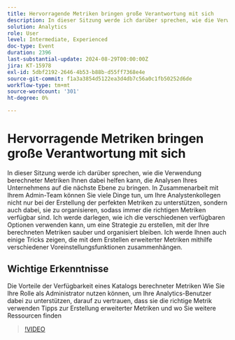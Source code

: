 ```yaml
---
title: Hervorragende Metriken bringen große Verantwortung mit sich
description: In dieser Sitzung werde ich darüber sprechen, wie die Verwendung berechneter Metriken Ihnen dabei helfen kann, die Analysen Ihres Unternehmens auf die nächste Ebene zu bringen. In Zusammenarbeit mit Ihrem Admin-Team können Sie viele Dinge tun, um Ihre Analystenkollegen nicht nur bei der Erstellung der perfekten Metriken zu unterstützen, sondern auch dabei, sie zu organisieren, sodass immer die richtigen Metriken verfügbar sind. Ich werde darlegen, wie ich die verschiedenen verfügbaren Optionen verwenden kann, um eine Strategie zu erstellen, mit der Ihre berechneten Metriken sauber und organisiert bleiben. Ich werde Ihnen auch einige Tricks zeigen, die mit dem Erstellen erweiterter Metriken mithilfe verschiedener Voreinstellungsfunktionen zusammenhängen. Die Vorteile der Verfügbarkeit eines Katalogs berechneter MetrikenWie Sie Ihre Rolle als Administrator nutzen können, um Ihre Analytics-Benutzer dabei zu unterstützen, darauf zu vertrauen, dass sie die richtigen Metriken verwenden Tipps zur erweiterten Metrikerstellung und wo Sie weitere Ressourcen finden
solution: Analytics
role: User
level: Intermediate, Experienced
doc-type: Event
duration: 2396
last-substantial-update: 2024-08-29T00:00:00Z
jira: KT-15978
exl-id: 5dbf2192-2646-4b53-b88b-d55ff7368e4e
source-git-commit: f1a3a3854d5122ea3d4db7c56a0c1fb50252d6de
workflow-type: tm+mt
source-wordcount: '301'
ht-degree: 0%

---
```


# Hervorragende Metriken bringen große Verantwortung mit sich

In dieser Sitzung werde ich darüber sprechen, wie die Verwendung berechneter Metriken Ihnen dabei helfen kann, die Analysen Ihres Unternehmens auf die nächste Ebene zu bringen. In Zusammenarbeit mit Ihrem Admin-Team können Sie viele Dinge tun, um Ihre Analystenkollegen nicht nur bei der Erstellung der perfekten Metriken zu unterstützen, sondern auch dabei, sie zu organisieren, sodass immer die richtigen Metriken verfügbar sind. Ich werde darlegen, wie ich die verschiedenen verfügbaren Optionen verwenden kann, um eine Strategie zu erstellen, mit der Ihre berechneten Metriken sauber und organisiert bleiben. Ich werde Ihnen auch einige Tricks zeigen, die mit dem Erstellen erweiterter Metriken mithilfe verschiedener Voreinstellungsfunktionen zusammenhängen.

## Wichtige Erkenntnisse

Die Vorteile der Verfügbarkeit eines Katalogs berechneter Metriken
Wie Sie Ihre Rolle als Administrator nutzen können, um Ihre Analytics-Benutzer dabei zu unterstützen, darauf zu vertrauen, dass sie die richtige Metrik verwenden
Tipps zur Erstellung erweiterter Metriken und wo Sie weitere Ressourcen finden

>[!VIDEO](https://video.tv.adobe.com/v/3432750/?learn=on)
